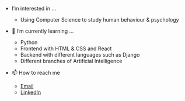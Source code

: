 <!-- - 👋 Hi, I’m @AsadpourMohammad -->
<!-- - 💞️ I’m looking to collaborate on ... -->

- I’m interested in ...
    - Using Computer Science to study human behaviour & psychology

- 🌱 I’m currently learning ...
    - Python
    - Frontend with HTML & CSS and React
    - Backend with different languages such as Django
    - Different branches of Artificial Intelligence

- 📫 How to reach me
    - [Email](mailto:For.Mohammad.Asadpour@gmail.com)
    - [LinkedIn](https://www.linkedin.com/in/mohammad-asadpour-a00738242/)
<!---
AsadpourMohammad/AsadpourMohammad is a ✨ special ✨ repository because its `README.md` (this file) appears on your GitHub profile.
You can click the Preview link to take a look at your changes.
--->
